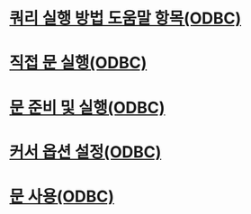 # [쿼리 실행 방법 도움말 항목(ODBC)](executing-queries-how-to-topics-odbc.md)
# [직접 문 실행(ODBC)](execute-a-statement-directly-odbc.md)
# [문 준비 및 실행(ODBC)](prepare-and-execute-a-statement-odbc.md)
# [커서 옵션 설정(ODBC)](set-cursor-options-odbc.md)
# [문 사용(ODBC)](use-a-statement-odbc.md)
